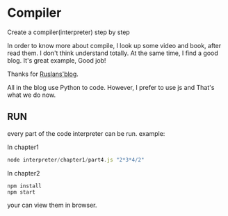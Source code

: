 # Compiler
Create a compiler(interpreter) step by step

In order to know more about compile, I look up some video and book, after read them. I don't think understand totally. At the same time, I find a good blog.
It's great example, Good job!

Thanks for [Ruslans'blog](https://ruslanspivak.com/lsbasi-part1/).

All in the blog use Python to code. However, I prefer to use js and That's what we do now.

## RUN
every part of the code interpreter can be run.
example:

In chapter1
```javascript
node interpreter/chapter1/part4.js "2*3*4/2"
```

In chapter2
```
npm install
npm start
```
your can view them in browser.